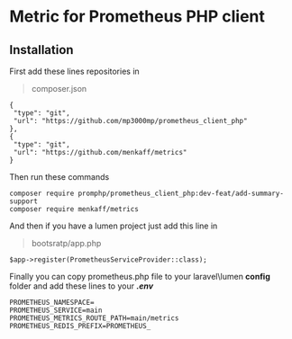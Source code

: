 # Metric for Prometheus PHP client 

  

## Installation

First add these lines repositories in 

> composer.json

    {
     "type": "git",
     "url": "https://github.com/mp3000mp/prometheus_client_php"
    },
    {
     "type": "git",
     "url": "https://github.com/menkaff/metrics"
    }
    
Then run these commands

    composer require promphp/prometheus_client_php:dev-feat/add-summary-support
    composer require menkaff/metrics
    
And then if you have a lumen project just add this line in 

> bootsratp/app.php

    $app->register(PrometheusServiceProvider::class);

Finally you can copy prometheus.php file to your laravel\lumen **config** folder
and add these lines to your ***.env***

    PROMETHEUS_NAMESPACE=
    PROMETHEUS_SERVICE=main
    PROMETHEUS_METRICS_ROUTE_PATH=main/metrics
    PROMETHEUS_REDIS_PREFIX=PROMETHEUS_

